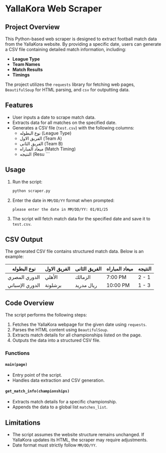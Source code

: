 # YallaKora Web Scraper

## Project Overview
This Python-based web scraper is designed to extract football match data from the YallaKora website. By providing a specific date, users can generate a CSV file containing detailed match information, including:

- **League Type**
- **Team Names**
- **Match Results**
- **Timings**

The project utilizes the `requests` library for fetching web pages, `BeautifulSoup` for HTML parsing, and `csv` for outputting data.

## Features
- User inputs a date to scrape match data.
- Extracts data for all matches on the specified date.
- Generates a CSV file (`test.csv`) with the following columns:
  - نوع البطوله (League Type)
  - الفريق اﻻول (Team A)
  - الفريق الثانى (Team B)
  - ميعاد المباراه (Match Timing)
  - النتيجه (Resu ```

## Usage
1. Run the script:
   ```bash
   python scraper.py
   ```
2. Enter the date in `MM/DD/YY` format when prompted:
   ```
   please enter the date in MM/DD/YY: 01/01/25
   ```
3. The script will fetch match data for the specified date and save it to `test.csv`.

## CSV Output
The generated CSV file contains structured match data. Below is an example:

| نوع البطوله      | الفريق اﻻول      | الفريق الثانى      | ميعاد المباراه  | النتيجه    |
|-------------------|------------------|--------------------|-----------------|------------|
| الدوري المصري    | الأهلي           | الزمالك           | 7:00 PM        | 2 - 1      |
| الدوري الإسباني  | برشلونة         | ريال مدريد         | 10:00 PM       | 1 - 3      |

## Code Overview
The script performs the following steps:
1. Fetches the YallaKora webpage for the given date using `requests`.
2. Parses the HTML content using `BeautifulSoup`.
3. Extracts match details for all championships listed on the page.
4. Outputs the data into a structured CSV file.

### Functions
#### `main(page)`
- Entry point of the script.
- Handles data extraction and CSV generation.

#### `get_match_info(championships)`
- Extracts match details for a specific championship.
- Appends the data to a global list `matches_list`.

## Limitations
- The script assumes the website structure remains unchanged. If YallaKora updates its HTML, the scraper may require adjustments.
- Date format must strictly follow `MM/DD/YY`.


